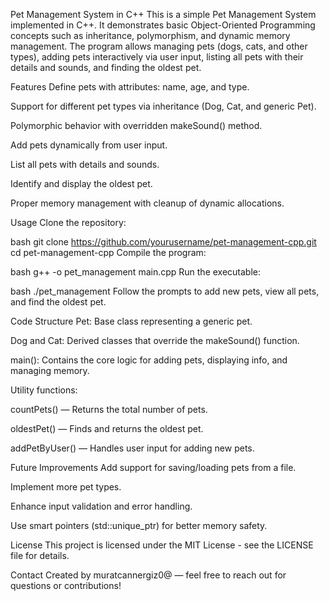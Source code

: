 Pet Management System in C++
This is a simple Pet Management System implemented in C++. It demonstrates basic Object-Oriented Programming concepts such as inheritance, polymorphism, and dynamic memory management. The program allows managing pets (dogs, cats, and other types), adding pets interactively via user input, listing all pets with their details and sounds, and finding the oldest pet.

Features
Define pets with attributes: name, age, and type.

Support for different pet types via inheritance (Dog, Cat, and generic Pet).

Polymorphic behavior with overridden makeSound() method.

Add pets dynamically from user input.

List all pets with details and sounds.

Identify and display the oldest pet.

Proper memory management with cleanup of dynamic allocations.

Usage
Clone the repository:

bash
git clone https://github.com/yourusername/pet-management-cpp.git
cd pet-management-cpp
Compile the program:

bash
g++ -o pet_management main.cpp
Run the executable:

bash
./pet_management
Follow the prompts to add new pets, view all pets, and find the oldest pet.

Code Structure
Pet: Base class representing a generic pet.

Dog and Cat: Derived classes that override the makeSound() function.

main(): Contains the core logic for adding pets, displaying info, and managing memory.

Utility functions:

countPets() — Returns the total number of pets.

oldestPet() — Finds and returns the oldest pet.

addPetByUser() — Handles user input for adding new pets.

Future Improvements
Add support for saving/loading pets from a file.

Implement more pet types.

Enhance input validation and error handling.

Use smart pointers (std::unique_ptr) for better memory safety.

License
This project is licensed under the MIT License - see the LICENSE file for details.

Contact
Created by muratcannergiz0@ — feel free to reach out for questions or contributions!
